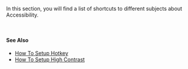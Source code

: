 
In this section, you will find a list of shortcuts to different subjects about Accessibility.

<br/>

#### See Also  

* [How To Setup Hotkey](howto/hotkey.md)
* [How To Setup High Contrast](howto/highkontrast.md)


